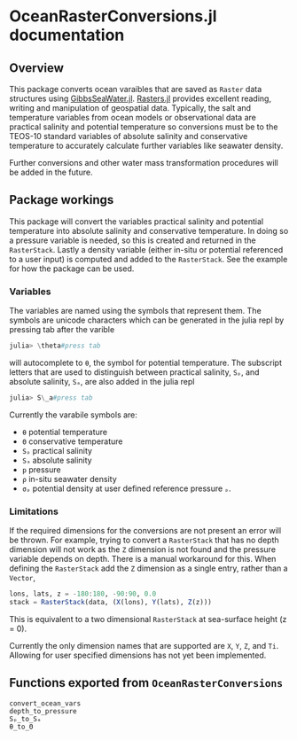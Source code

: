 # OceanRasterConversions.jl documentation

## Overview

This package converts ocean varaibles that are saved as `Raster` data structures using [GibbsSeaWater.jl](https://github.com/TEOS-10/GibbsSeaWater.jl).
[Rasters.jl](https://github.com/rafaqz/Rasters.jl) provides excellent reading, writing and manipulation of geospatial data.
Typically, the salt and temperature variables from ocean models or observational data are practical salinity and potential temperature so conversions must be to the TEOS-10 standard variables of absolute salinity and conservative temperature to accurately calculate further variables like seawater density.

Further conversions and other water mass transformation procedures will be added in the future.

## Package workings

This package will convert the variables practical salinity and potential temperature into absolute salinity and conservative temperature.
In doing so a pressure variable is needed, so this is created and returned in the `RasterStack`.
Lastly a density variable (either in-situ or potential referenced to a user input) is computed and added to the `RasterStack`.
See the example for how the package can be used.

### Variables

The variables are named using the symbols that represent them.
The symbols are unicode characters which can be generated in the julia repl by pressing tab after the varible

```julia
julia> \theta#press tab
```

will autocomplete to `θ`, the symbol for potential temperature.
The subscript letters that are used to distinguish between practical salinity, `Sₚ`, and absolute salinity, `Sₐ`, are also added in the julia repl

```julia
julia> S\_a#press tab
```

Currently the varabile symbols are:

- `θ` potential temperature
- `Θ` conservative temperature
- `Sₚ` practical salinity
- `Sₐ` absolute salinity
- `p` pressure
- `ρ` in-situ seawater density
- `σₚ` potential density at user defined reference pressure `ₚ`.

### Limitations

If the required dimensions for the conversions are not present an error will be thrown.
For example, trying to convert a `RasterStack` that has no depth dimension will not work as the `Z` dimension is not found and the pressure variable depends on depth.
There is a manual workaround for this.
When defining the `RasterStack` add the `Z` dimension as a single entry, rather than a `Vector`,

```julia
lons, lats, z = -180:180, -90:90, 0.0
stack = RasterStack(data, (X(lons), Y(lats), Z(z)))
```

This is equivalent to a two dimensional `RasterStack` at sea-surface height (z = 0).

Currently the only dimension names that are supported are `X`, `Y`, `Z`, and `Ti`.
Allowing for user specified dimensions has not yet been implemented.

## Functions exported from `OceanRasterConversions`

```@docs
convert_ocean_vars
depth_to_pressure
Sₚ_to_Sₐ
θ_to_Θ
```
